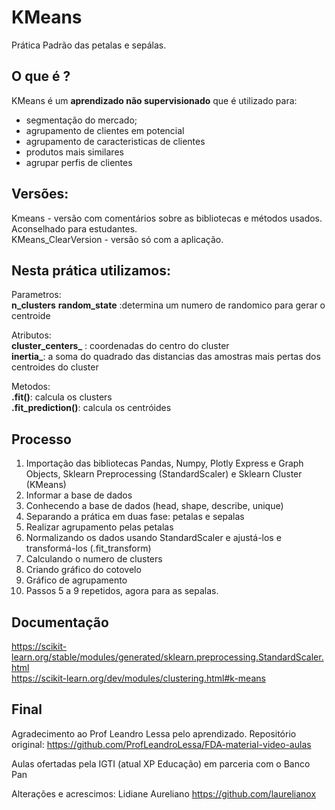 # KMeans
Prática Padrão das petalas e sepálas.

## O que é ?
KMeans é um **aprendizado não supervisionado** que é utilizado para:
- segmentação do mercado;
- agrupamento de clientes em potencial
- agrupamento de caracteristicas de clientes 
- produtos mais similares
- agrupar perfis de clientes

## Versões:
Kmeans - versão com comentários sobre as bibliotecas e métodos usados. Aconselhado para estudantes.<br>
KMeans_ClearVersion - versão só com a aplicação.

## Nesta prática utilizamos:

Parametros:<br>
**n_clusters**
**random_state** :determina um numero de randomico para gerar o centroide

Atributos:<br>
**cluster_centers_** : coordenadas do centro do cluster<br>
**inertia_**: a soma do quadrado das distancias das amostras mais pertas dos centroides do cluster

Metodos:<br>
**.fit()**: calcula os clusters<br>
**.fit_prediction()**: calcula os centróides

## Processo
1. Importação das bibliotecas Pandas, Numpy, Plotly Express e Graph Objects, Sklearn Preprocessing (StandardScaler) e Sklearn Cluster (KMeans)
2. Informar a base de dados
3. Conhecendo a base de dados (head, shape, describe, unique)
4. Separando a prática em duas fase: petalas e sepalas
5. Realizar agrupamento pelas petalas
6. Normalizando os dados usando StandardScaler e ajustá-los e transformá-los (.fit_transform)
7. Calculando o numero de clusters
8. Criando gráfico do cotovelo 
9. Gráfico de agrupamento
10. Passos 5 a 9 repetidos, agora para as sepalas.

## Documentação
https://scikit-learn.org/stable/modules/generated/sklearn.preprocessing.StandardScaler.html <br>
https://scikit-learn.org/dev/modules/clustering.html#k-means

## Final
Agradecimento ao Prof Leandro Lessa pelo aprendizado.
Repositório original: https://github.com/ProfLeandroLessa/FDA-material-video-aulas

Aulas ofertadas pela IGTI (atual XP Educação) em parceria com o Banco Pan

Alterações e acrescimos: Lidiane Aureliano
https://github.com/laurelianox
